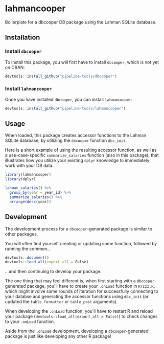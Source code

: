 # lahmancooper
Boilerplate for a dbcooper DB package using the Lahman SQLite database.

## Installation

### Install `dbcooper`

To install this package, you will first have to install `dbcooper`, which is not yet on CRAN:

```r
devtools::install_github("pipeline-tools/dbcooper")
```

### Install `lahmancooper`

Once you have installed `dbcooper`, you can install `lahmancooper`:

```r
devtools::install_github("pipeline-tools/lahmancooper")
```

## Usage

When loaded, this package creates accessor functions to the Lahman SQLite database, by utilizing the `dbcooper` function `dbc_init`.

Here is a short example of using the resulting accessor function, as well as a use-case-specific `summarize_salaries` function (also in this package), that illustrates how you utilize your existing `dplyr` knowledge to immediately work with your DB data.

```r
library(lahmancooper)
library(dplyr)

lahman_salaries() %>%
  group_by(year = year_id) %>%
  summarize_salaries() %>%
  arrange(desc(year))
```

## Development

The development process for a `dbcooper`-generated package is similar to other packages.

You will often find yourself creating or updating some function, followed by running the common...

```r
devtools::document()
devtools::load_all(export_all = False)
```

...and then continuing to develop your package.

The one thing that may feel different is, when first starting with a `dbcooper`-generated package, you'll have to create your `.onLoad` function in `R/zzz.R`, which might involve some rounds of iteration for successfully connecting to your databse and generating the accessor functions using `dbc_init` (or updated the `table_formatter` or `table_post` arguments).

When developing the `.onLoad` function, you'll have to restart R and reload your package (`devtools::load_all(export_all = False)`) to check changes to your `.onLoad` function.

Aside from the `.onLoad` development, developing a `dbcooper`-generated package is just like developing any other R package!
